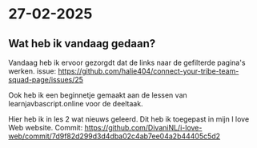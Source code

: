 # 27-02-2025

## Wat heb ik vandaag gedaan?

Vandaag heb ik ervoor gezorgdt dat de links naar de gefilterde pagina's werken.
issue:
https://github.com/halie404/connect-your-tribe-team-squad-page/issues/25



Ook heb ik een beginnetje gemaakt aan de lessen van learnjavbascript.online voor de deeltaak.



Hier heb ik in les 2 wat nieuws geleerd. Dit heb ik toegepast in mijn I love Web website.
Commit:
https://github.com/DivaniNL/i-love-web/commit/7d9f82d299d3d4dba02c4ab7ee04a2b44405c5d2